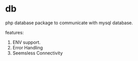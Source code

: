 # db
php database package to communicate with mysql database.

features:
1. ENV support.
2. Error Handling
3. Seemsless Connectivity

